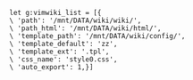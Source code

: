     let g:vimwiki_list = [{
    \ 'path': '/mnt/DATA/wiki/wiki/',
    \ 'path_html': '/mnt/DATA/wiki/html/',
    \ 'template_path': '/mnt/DATA/wiki/config/',
    \ 'template_default': 'zz',
    \ 'template_ext': '.tpl',
    \ 'css_name': 'style0.css',
    \ 'auto_export': 1,}]

